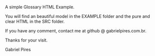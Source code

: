 A simple Glossary HTML Example.

You will find an beautiful model in the EXAMPLE folder and the pure and clear HTML in the SRC folder.

If you have any comment, contact me at github @ gabrielpires.com.br.

Thanks for your visit.

Gabriel Pires
